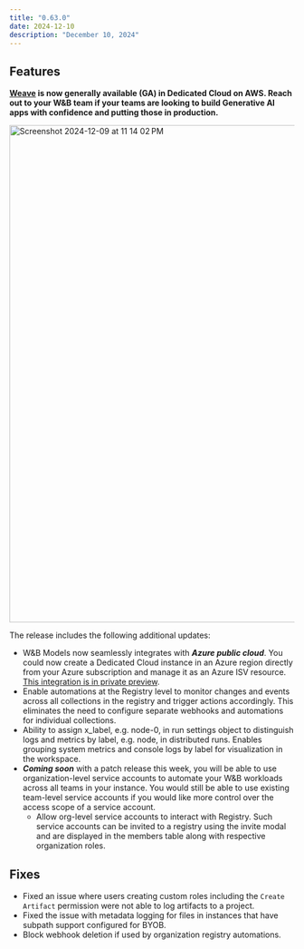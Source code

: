 ```yaml
---
title: "0.63.0"
date: 2024-12-10
description: "December 10, 2024"
---
```


## Features

**[Weave](https://wandb.ai/site/weave/) is now generally available (GA) in Dedicated Cloud on AWS. Reach out to your W&B team if your teams are looking to build Generative AI apps with confidence and putting those in production.**

<img width="877" alt="Screenshot 2024-12-09 at 11 14 02 PM" src="https://github.com/user-attachments/assets/22786cbc-7d69-4505-b329-78cb87734d19">

The release includes the following additional updates:

* W&B Models now seamlessly integrates with **_Azure public cloud_**. You could now create a Dedicated Cloud instance in an Azure region directly from your Azure subscription and manage it as an Azure ISV resource. [This integration is in private preview](https://wandb.ai/site/partners/azure).
* Enable automations at the Registry level to monitor changes and events across all collections in the registry and trigger actions accordingly. This eliminates the need to configure separate webhooks and automations for individual collections.
* Ability to assign x_label, e.g. node-0, in run settings object to distinguish logs and metrics by label, e.g. node, in distributed runs. Enables grouping system metrics and console logs by label for visualization in the workspace.
* **_Coming soon_** with a patch release this week, you will be able to use organization-level service accounts to automate your W&B workloads across all teams in your instance. You would still be able to use existing team-level service accounts if you would like more control over the access scope of a service account.
    * Allow org-level service accounts to interact with Registry. Such service accounts can be invited to a registry using the invite modal and are displayed in the members table along with respective organization roles.

## Fixes

* Fixed an issue where users creating custom roles including the `Create Artifact` permission were not able to log artifacts to a project.
* Fixed the issue with metadata logging for files in instances that have subpath support configured for BYOB.
* Block webhook deletion if used by organization registry automations.
